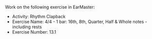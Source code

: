 Work on the following exercise in EarMaster:
- Activity: Rhythm Clapback
- Exercise Name: 4/4 - 1 bar: 16th, 8th, Quarter, Half & Whole notes - including rests
- Exercise Number: 13.1
